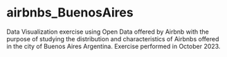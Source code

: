 # airbnbs_BuenosAires
Data Visualization exercise using Open Data offered by Airbnb with the purpose of studying the distribution and characteristics of Airbnbs offered in the city of Buenos Aires Argentina. Exercise performed in October 2023.
